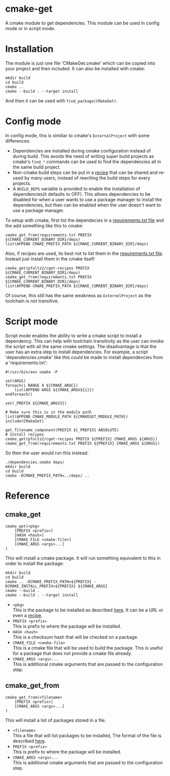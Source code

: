 cmake-get
=========

A cmake module to get dependencies. This module can be used in config mode or in script mode.

Installation
============

The module is just one file 'CMakeGet.cmake' which can be copied into your project and then included. It can also be installed with cmake:

    mkdir build
    cd build
    cmake ..
    cmake --build . --target install

And then it can be used with `find_package(CMakeGet)`.


Config mode
===========

In config mode, this is similiar to cmake's `ExternalProject` with some differences:

* Dependencies are installed during cmake configuration instead of during build. This avoids the need of writing super build projects as cmake's `find_*` commands can be used to find the dependencies all in the same build project.
* Non-cmake build steps can be put in a [recipe](http://cget.readthedocs.io/en/latest/src/recipe.html#structure-of-a-recipe) that can be shared and re-used by many users, instead of rewriting the build steps for every projects.
* A `BUILD_DEPS` variable is provided to enable the installation of dependencies(it defaults to OFF). This allows dependencies to be disabled for when a user wants to use a package manager to install the dependencies, but then can be enabled when the user doesn't want to use a package manager.


To setup with cmake, first list the dependecies in a [requirements.txt file](http://cget.readthedocs.io/en/latest/src/requirements.html) and the add something like this to cmake:

    cmake_get_from(requirements.txt PREFIX ${CMAKE_CURRENT_BINARY_DIR}/deps)
    list(APPEND CMAKE_PREFIX_PATH ${CMAKE_CURRENT_BINARY_DIR}/deps)

Also, if recipes are used, its best not to list them in the [requirements.txt file](http://cget.readthedocs.io/en/latest/src/requirements.html). Instead just install them in the cmake itself:

    cmake_get(pfultz2/cget-recipes PREFIX ${CMAKE_CURRENT_BINARY_DIR}/deps)
    cmake_get_from(requirements.txt PREFIX ${CMAKE_CURRENT_BINARY_DIR}/deps)
    list(APPEND CMAKE_PREFIX_PATH ${CMAKE_CURRENT_BINARY_DIR}/deps)

Of course, this still has the same weakness as `ExternelProject` as the toolchain is not transitive. 

Script mode
===========

Script mode enables the ability to write a cmake script to install a dependency. This can help with toolchain transitivity as the user can invoke the script with all the same cmake settings. The disadvantage is that the user has an extra step to install dependencies. For example, a script 'dependencies.cmake' like this could be made to install dependencies from a 'requirements.txt':

    #!/usr/bin/env cmake -P

    set(ARGS)
    foreach(i RANGE 4 ${CMAKE_ARGC})
        list(APPEND ARGS ${CMAKE_ARGV${i}})
    endforeach()

    set(_PREFIX ${CMAKE_ARGV3})

    # Make sure this is in the module path
    list(APPEND CMAKE_MODULE_PATH ${CMAKEGET_MODULE_PATH})
    include(CMakeGet)

    get_filename_component(PREFIX ${_PREFIX} ABSOLUTE)
    # Install recipes
    cmake_get(pfultz2/cget-recipes PREFIX ${PREFIX} CMAKE_ARGS ${ARGS})
    cmake_get_from(requirements.txt PREFIX ${PREFIX} CMAKE_ARGS ${ARGS})

So then the user would run this instead:

    ./dependencies.cmake deps/
    mkdir build
    cd build
    cmake -DCMAKE_PREFIX_PATH=../deps/ ..


Reference
=========

cmake_get
---------

    cmake_get(<pkg>
        [PREFIX <prefix>]
        [HASH <hash>]
        [CMAKE_FILE <cmake-file>]
        [CMAKE_ARGS <args>...]
    )

This will install a cmake package. It will run something equivalent to this in order to install the package:

    mkdir build
    cd build
    cmake .. -DCMAKE_PREFIX_PATH=${PREFIX} -DCMAKE_INSTALL_PREFIX=${PREFIX} ${CMAKE_ARGS}
    cmake --build .
    cmake --build . --target install

* `<pkg>`<br>
This is the package to be installed as described [here](http://cget.readthedocs.io/en/latest/src/package_src.html). It can be a URL or even a [recipe](http://cget.readthedocs.io/en/latest/src/recipe.html).
* `PREFIX <prefix>`<br>
This is prefix to where the package will be installed.
* `HASH <hash>`<br>
This is a checksum hash that will be checked on a package.
* `CMAKE_FILE <cmake-file>`<br>
This is a cmake file that will be used to build the package. This is useful for a package that does not provide a cmake file already.
* `CMAKE_ARGS <args>...`<br>
This is additional cmake arguments that are passed to the configuration step.

cmake_get_from
--------------

    cmake_get_from(<filename>
        [PREFIX <prefix>]
        [CMAKE_ARGS <args>...]
    )

This will install a list of packages stored in a file.

* `<filename>`<br>
This a file that will list packages to be installed, The format of the file is described [here](http://cget.readthedocs.io/en/latest/src/requirements.html).
* `PREFIX <prefix>`<br>
This is prefix to where the package will be installed.
* `CMAKE_ARGS <args>...`<br>
This is additional cmake arguments that are passed to the configuration step.
